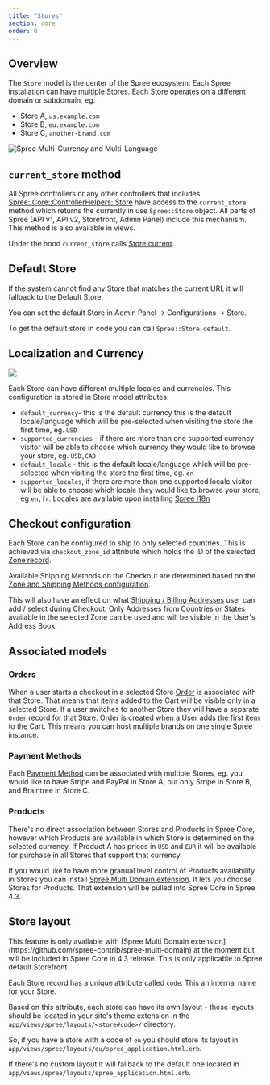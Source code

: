 ```yaml
---
title: "Stores"
section: core
order: 0
---
```


## Overview

The `Store` model is the center of the Spree ecosystem. Each Spree installation can have multiple Stores. 
Each Store operates on a different domain or subdomain, eg.

* Store A, `us.example.com`
* Store B, `eu.example.com`
* Store C, `another-brand.com`

![Spree Multi-Currency and Multi-Language](../../../images/features/international_978@2x.png)
## `current_store` method

All Spree controllers or any other controllers that includes [Spree::Core::ControllerHelpers::Store](https://github.com/spree/spree/blob/master/core/lib/spree/core/controller_helpers/store.rb) have access to the `current_store` method which returns the currently in use `Spree::Store` object. 
All parts of Spree (API v1, API v2, Storefront, Admin Panel) include this mechanism. This method is also available in views.

Under the hood `current_store` calls [Store.current](https://github.com/spree/spree/blob/master/core/app/models/spree/store.rb#L36).

## Default Store

If the system cannot find any Store that matches the current URL it will fallback to the Default Store. 

You can set the default Store in Admin Panel -> Configurations -> Store.

To get the default store in code you can call `Spree::Store.default`.

## Localization and Currency

![](../../../images/features/international_dropdown.gif)

Each Store can have different multiple locales and currencies. This configuration is stored in Store model attributes:

* `default_currency`- this is the default currency this is the default locale/language which will be pre-selected when visiting the store the first time, eg. `USD` 
* `supported_currencies` - if there are more than one supported currency visitor will be able to choose which currency they would like to browse your store, eg. `USD,CAD`
* `default_locale` - this is the default locale/language which will be pre-selected when visiting the store the first time, eg. `en`
* `supported_locales`, if there are more than one supported locale visitor will be able to choose which locale they would like to browse your store, eg `en,fr`. Locales are available upon installing [Spree I18n](https://github.com/spree-contrib/spree_i18n)

## Checkout configuration

Each Store can be configured to ship to only selected countries. This is achieved via `checkout_zone_id` attribute which holds the ID of the selected [Zone record](/user/configuration/configuring_geography.html).

Available Shipping Methods on the Checkout are determined based on the [Zone and Shipping Methods configuration](/developer/core/shipments.html).

This will also have an effect on what [Shipping / Billing Addresses](/developer/core/addresses.html) user can add / select during Checkout. Only Addresses from Countries or States available in the selected Zone can be used and will be visible in the User's Address Book.

## Associated models

### Orders

When a user starts a checkout in a selected Store [Order](/developer/core/orders.html) is associated with that Store. That means that items added to the Cart will be visible only in a selected Store. If a user switches to another Store they will have a separate `Order` record for that Store. Order is created when a User adds the first item to the Cart. This means you can host multiple brands on one single Spree instance.

### Payment Methods

Each [Payment Method](/developer/core/payments.html#payment-methods) can be associated with multiple Stores, eg. you would like to have Stripe and PayPal in Store A, but only Stripe in Store B, and Braintree in Store C.

### Products

There's no direct association between Stores and Products in Spree Core, however which Products are available in which Store is determined on the selected currency. If Product A has prices in `USD` and `EUR` it will be available for purchase in all Stores that support that currency.

If you would like to have more granual level control of Products availability in Stores you can install [Spree Multi Domain extension](https://github.com/spree-contrib/spree-multi-domain). It lets you choose Stores for Products. That extension will be pulled into Spree Core in Spree 4.3.

## Store layout

<alert kind="note">
  This feature is only available with [Spree Multi Domain extension](https://github.com/spree-contrib/spree-multi-domain) at the moment but will be included in Spree Core in 4.3 release.
</alert>

<alert kind="note">
  This is only applicable to Spree default Storefront
</alert>

Each Store record has a unique attribute called `code`. This an internal name for your Store.

Based on this attribute, each store can have its own layout - these layouts should be located in your site's theme extension in the `app/views/spree/layouts/<store#code>/` directory. 

So, if you have a store with a code of `eu` you should store its layout in `app/views/spree/layouts/eu/spree_application.html.erb`.

If there's no custom layout it will fallback to the default one located in `app/views/spree/layouts/spree_application.html.erb`.
